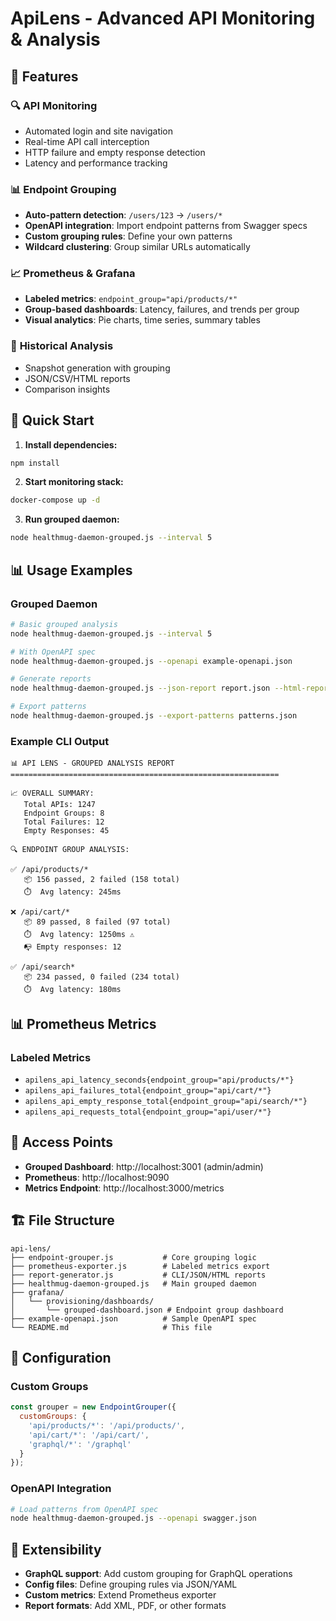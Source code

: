 # ApiLens - Advanced API Monitoring & Analysis

## 🚀 Features

### 🔍 **API Monitoring**
- Automated login and site navigation
- Real-time API call interception
- HTTP failure and empty response detection
- Latency and performance tracking

### 📊 **Endpoint Grouping**
- **Auto-pattern detection**: `/users/123` → `/users/*`
- **OpenAPI integration**: Import endpoint patterns from Swagger specs
- **Custom grouping rules**: Define your own patterns
- **Wildcard clustering**: Group similar URLs automatically

### 📈 **Prometheus & Grafana**
- **Labeled metrics**: `endpoint_group="api/products/*"`
- **Group-based dashboards**: Latency, failures, and trends per group
- **Visual analytics**: Pie charts, time series, summary tables

### 📸 **Historical Analysis**
- Snapshot generation with grouping
- JSON/CSV/HTML reports
- Comparison insights

## 🏁 Quick Start

1. **Install dependencies:**
```bash
npm install
```

2. **Start monitoring stack:**
```bash
docker-compose up -d
```

3. **Run grouped daemon:**
```bash
node healthmug-daemon-grouped.js --interval 5
```

## 📊 Usage Examples

### Grouped Daemon
```bash
# Basic grouped analysis
node healthmug-daemon-grouped.js --interval 5

# With OpenAPI spec
node healthmug-daemon-grouped.js --openapi example-openapi.json

# Generate reports
node healthmug-daemon-grouped.js --json-report report.json --html-report report.html

# Export patterns
node healthmug-daemon-grouped.js --export-patterns patterns.json
```

### Example CLI Output
```
📊 API LENS - GROUPED ANALYSIS REPORT
============================================================

📈 OVERALL SUMMARY:
   Total APIs: 1247
   Endpoint Groups: 8
   Total Failures: 12
   Empty Responses: 45

🔍 ENDPOINT GROUP ANALYSIS:

✅ /api/products/*
   📦 156 passed, 2 failed (158 total)
   ⏱️  Avg latency: 245ms

❌ /api/cart/*
   📦 89 passed, 8 failed (97 total)
   ⏱️  Avg latency: 1250ms ⚠️
   📭 Empty responses: 12

✅ /api/search*
   📦 234 passed, 0 failed (234 total)
   ⏱️  Avg latency: 180ms
```

## 📊 Prometheus Metrics

### Labeled Metrics
- `apilens_api_latency_seconds{endpoint_group="api/products/*"}`
- `apilens_api_failures_total{endpoint_group="api/cart/*"}`
- `apilens_api_empty_response_total{endpoint_group="api/search/*"}`
- `apilens_api_requests_total{endpoint_group="api/user/*"}`

## 🎯 Access Points

- **Grouped Dashboard**: http://localhost:3001 (admin/admin)
- **Prometheus**: http://localhost:9090
- **Metrics Endpoint**: http://localhost:3000/metrics

## 🏗️ File Structure
```
api-lens/
├── endpoint-grouper.js           # Core grouping logic
├── prometheus-exporter.js        # Labeled metrics export
├── report-generator.js           # CLI/JSON/HTML reports
├── healthmug-daemon-grouped.js   # Main grouped daemon
├── grafana/
│   └── provisioning/dashboards/
│       └── grouped-dashboard.json # Endpoint group dashboard
├── example-openapi.json          # Sample OpenAPI spec
└── README.md                     # This file
```

## 🔧 Configuration

### Custom Groups
```javascript
const grouper = new EndpointGrouper({
  customGroups: {
    'api/products/*': '/api/products/',
    'api/cart/*': '/api/cart/',
    'graphql/*': '/graphql'
  }
});
```

### OpenAPI Integration
```bash
# Load patterns from OpenAPI spec
node healthmug-daemon-grouped.js --openapi swagger.json
```

## 🚀 Extensibility

- **GraphQL support**: Add custom grouping for GraphQL operations
- **Config files**: Define grouping rules via JSON/YAML
- **Custom metrics**: Extend Prometheus exporter
- **Report formats**: Add XML, PDF, or other formats